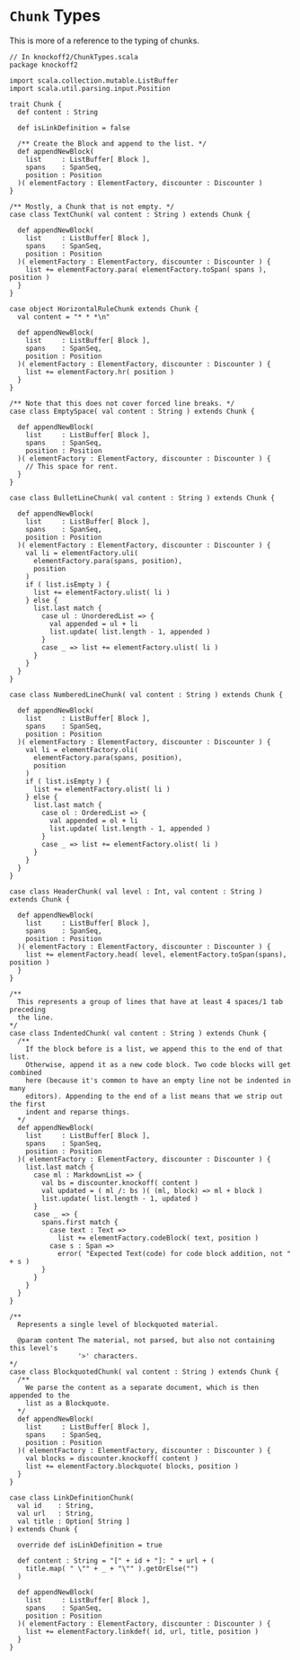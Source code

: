 # `Chunk` Types #

This is more of a reference to the typing of chunks.

    // In knockoff2/ChunkTypes.scala
    package knockoff2
    
    import scala.collection.mutable.ListBuffer
    import scala.util.parsing.input.Position
    
    trait Chunk {
      def content : String
      
      def isLinkDefinition = false

      /** Create the Block and append to the list. */
      def appendNewBlock(
        list     : ListBuffer[ Block ],
        spans    : SpanSeq,
        position : Position
      )( elementFactory : ElementFactory, discounter : Discounter )
    }
    
    /** Mostly, a Chunk that is not empty. */
    case class TextChunk( val content : String ) extends Chunk {

      def appendNewBlock(
        list     : ListBuffer[ Block ],
        spans    : SpanSeq,
        position : Position
      )( elementFactory : ElementFactory, discounter : Discounter ) {
        list += elementFactory.para( elementFactory.toSpan( spans ), position )
      }
    }
    
    case object HorizontalRuleChunk extends Chunk {
      val content = "* * *\n"
      
      def appendNewBlock(
        list     : ListBuffer[ Block ],
        spans    : SpanSeq,
        position : Position
      )( elementFactory : ElementFactory, discounter : Discounter ) {
        list += elementFactory.hr( position )
      }
    }

    /** Note that this does not cover forced line breaks. */
    case class EmptySpace( val content : String ) extends Chunk {

      def appendNewBlock(
        list     : ListBuffer[ Block ],
        spans    : SpanSeq,
        position : Position
      )( elementFactory : ElementFactory, discounter : Discounter ) {
        // This space for rent.
      }
    }

    case class BulletLineChunk( val content : String ) extends Chunk {

      def appendNewBlock(
        list     : ListBuffer[ Block ],
        spans    : SpanSeq,
        position : Position
      )( elementFactory : ElementFactory, discounter : Discounter ) {
        val li = elementFactory.uli(
          elementFactory.para(spans, position),
          position
        )
        if ( list.isEmpty ) {
          list += elementFactory.ulist( li )
        } else {
          list.last match {
            case ul : UnorderedList => {
              val appended = ul + li
              list.update( list.length - 1, appended )
            }
            case _ => list += elementFactory.ulist( li )
          }
        }
      }
    }
    
    case class NumberedLineChunk( val content : String ) extends Chunk {

      def appendNewBlock(
        list     : ListBuffer[ Block ],
        spans    : SpanSeq,
        position : Position
      )( elementFactory : ElementFactory, discounter : Discounter ) {
        val li = elementFactory.oli(
          elementFactory.para(spans, position),
          position
        )
        if ( list.isEmpty ) {
          list += elementFactory.olist( li )
        } else {
          list.last match {
            case ol : OrderedList => {
              val appended = ol + li
              list.update( list.length - 1, appended )
            }
            case _ => list += elementFactory.olist( li )
          }
        }
      }
    }
    
    case class HeaderChunk( val level : Int, val content : String ) extends Chunk {

      def appendNewBlock(
        list     : ListBuffer[ Block ],
        spans    : SpanSeq,
        position : Position
      )( elementFactory : ElementFactory, discounter : Discounter ) {
        list += elementFactory.head( level, elementFactory.toSpan(spans), position )
      }
    }

    /**
      This represents a group of lines that have at least 4 spaces/1 tab preceding
      the line.
    */
    case class IndentedChunk( val content : String ) extends Chunk {      
      /**
        If the block before is a list, we append this to the end of that list.
        Otherwise, append it as a new code block. Two code blocks will get combined
        here (because it's common to have an empty line not be indented in many
        editors). Appending to the end of a list means that we strip out the first
        indent and reparse things.
      */
      def appendNewBlock(
        list     : ListBuffer[ Block ],
        spans    : SpanSeq,
        position : Position
      )( elementFactory : ElementFactory, discounter : Discounter ) {
        list.last match {
          case ml : MarkdownList => {
            val bs = discounter.knockoff( content )
            val updated = ( ml /: bs )( (ml, block) => ml + block )
            list.update( list.length - 1, updated )
          }
          case _ => {
            spans.first match {
              case text : Text =>
                list += elementFactory.codeBlock( text, position )
              case s : Span =>
                error( "Expected Text(code) for code block addition, not " + s )
            }
          }
        }
      }
    }
    
    /**
      Represents a single level of blockquoted material.

      @param content The material, not parsed, but also not containing this level's
                     '>' characters.
    */
    case class BlockquotedChunk( val content : String ) extends Chunk {
      /**
        We parse the content as a separate document, which is then appended to the
        list as a Blockquote.
      */
      def appendNewBlock(
        list     : ListBuffer[ Block ],
        spans    : SpanSeq,
        position : Position
      )( elementFactory : ElementFactory, discounter : Discounter ) {
        val blocks = discounter.knockoff( content )
        list += elementFactory.blockquote( blocks, position )
      }
    }
    
    case class LinkDefinitionChunk(
      val id    : String,
      val url   : String,
      val title : Option[ String ]
    ) extends Chunk {

      override def isLinkDefinition = true
      
      def content : String = "[" + id + "]: " + url + (
        title.map( " \"" + _ + "\"" ).getOrElse("")
      )
      
      def appendNewBlock(
        list     : ListBuffer[ Block ],
        spans    : SpanSeq,
        position : Position
      )( elementFactory : ElementFactory, discounter : Discounter ) {
        list += elementFactory.linkdef( id, url, title, position )
      }
    }
